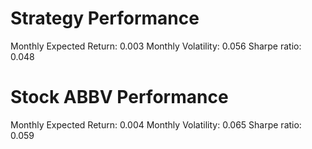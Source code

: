 # Strategy Performance
Monthly Expected Return: 0.003
Monthly Volatility: 0.056
Sharpe ratio: 0.048
# Stock ABBV Performance
Monthly Expected Return: 0.004
Monthly Volatility: 0.065
Sharpe ratio: 0.059
